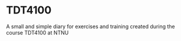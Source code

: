 # TDT4100
A small and simple diary for exercises and training created during the course TDT4100 at NTNU 
